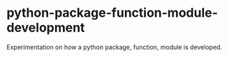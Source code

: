# python-package-function-module-development

Experimentation on how a python package, function, module is developed.